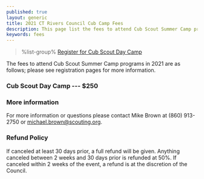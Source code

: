 ```yaml
---
published: true
layout: generic
title: 2021 CT Rivers Council Cub Camp Fees
description: This page list the fees to attend Cub Scout Summer Camp programs in 2021 at Connecticut Rivers Council Scout Camps.
keywords: fees
---
```


> %list-group%
> <a href="{{ site.url }}/cub-scouts/register/" class="list-group-item">Register for Cub Scout Day Camp</a>

The fees to attend Cub Scout Summer Camp programs in 2021 are as follows; please
see registration pages for more information.

### Cub Scout Day Camp --- $250

### More information

For more information or questions please contact Mike Brown at (860) 913-2750 or [michael.brown@scouting.org](mailto:michael.brown@scouting.org).

### Refund Policy

If canceled at least 30 days prior, a full refund will be given. Anything canceled between 2 weeks and 30 days prior is refunded at 50%. If canceled within 2 weeks of the event, a refund is at the discretion of the Council.
